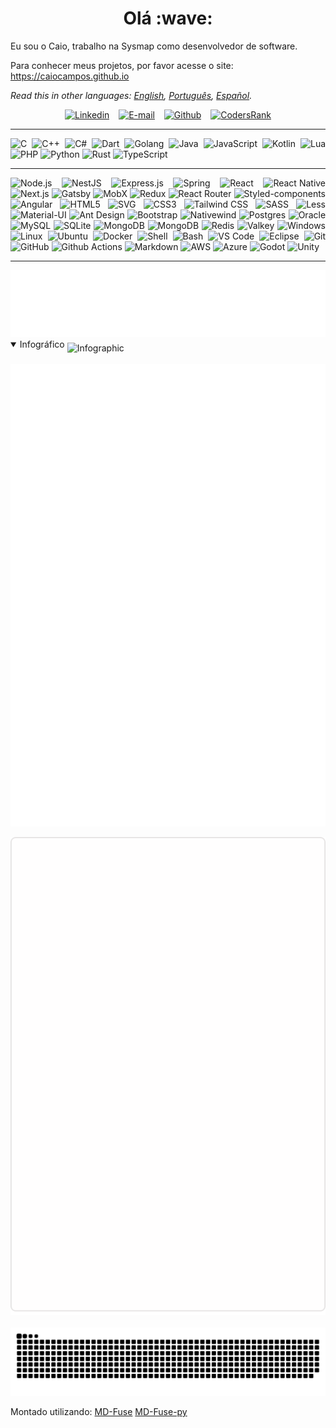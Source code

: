 <h1 align="center">Olá :wave:</h1>

Eu sou o Caio, trabalho na Sysmap como desenvolvedor de software.

Para conhecer meus projetos, por favor acesse o site: https://caiocampos.github.io

*Read this in other languages: [English](README.en.md), [Português](README.pt.md), [Español](README.es.md).*


<div align="center">
  <span>
    <a title="Linkedin" href="https://www.linkedin.com/in/caio-o-campos">
      <img src="https://cdn.iconscout.com/icon/free/png-32/linkedin-208-916919.png" alt="Linkedin"/><!--
 --></a>
  </span>
  &ensp;
  <span>
    <a title="E-mail" href="mailto:d43ehh9ml@relay.firefox.com">
      <img src="https://cdn.iconscout.com/icon/free/png-32/mail-1299-1100772.png" alt="E-mail"/><!--
 --></a>
  </span>
  &ensp;
  <span>
    <a title="Github" href="https://github.com/caiocampos">
      <img src="https://cdn.iconscout.com/icon/free/png-32/github-108-438008.png" alt="Github"/><!--
 --></a>
  </span>
  &ensp;
  <span>
    <a title="CodersRank" href="https://profile.codersrank.io/user/caiocampos">
      <img src="https://profile.codersrank.io/static/favicon-32x32.png" alt="CodersRank"/><!--
 --></a>
  </span>
</div>

---

<div align="justify">
  <img title="C" alt="C" src="https://img.shields.io/badge/C-EEE?style=for-the-badge&logo=c&logoColor=00599C" />
  <img title="C++" alt="C++" src="https://img.shields.io/badge/C++-00599C?style=for-the-badge&logo=c%2B%2B&logoColor=white" />
  <img title="C#" alt="C#" src="https://img.shields.io/badge/C%23-239120?style=for-the-badge&logo=dotnet&logoColor=white" />
  <img title="Dart" alt="Dart" src="https://img.shields.io/badge/Dart-0175C2?style=for-the-badge&logo=dart&logoColor=white" />
  <img title="Golang" alt="Golang" src="https://img.shields.io/badge/GOLANG-007D9C?style=for-the-badge&logo=go&logoColor=white" />
  <img title="Java" alt="Java" src="https://img.shields.io/badge/JAVA-007396?style=for-the-badge&logo=openjdk&logoColor=white" />
  <img title="JavaScript" alt="JavaScript" src="https://img.shields.io/badge/JavaScript-323330?style=for-the-badge&logo=javascript&logoColor=F7DF1E" />
  <img title="Kotlin" alt="Kotlin" src="https://img.shields.io/badge/kotlin-7F52FF?style=for-the-badge&logo=kotlin&logoColor=white" />
  <img title="Lua" alt="Lua" src="https://img.shields.io/badge/Lua-2C2D72?style=for-the-badge&logo=lua&logoColor=white" />
  <img title="PHP" alt="PHP" src="https://img.shields.io/badge/PHP-777BB4?style=for-the-badge&logo=php&logoColor=white" />
  <img title="Python" alt="Python" src="https://img.shields.io/badge/PYTHON-1E415E?style=for-the-badge&logo=python&logoColor=FFE56B" />
  <img title="Rust" alt="Rust" src="https://img.shields.io/badge/Rust-000?style=for-the-badge&logo=rust&logoColor=white" />
  <img title="TypeScript" alt="TypeScript" src="https://img.shields.io/badge/TypeScript-007ACC?style=for-the-badge&logo=typescript&logoColor=white" />
</div>

---

<div align="justify">
  <img title="Node.js" alt="Node.js" src="https://img.shields.io/badge/NODE.JS-393?style=for-the-badge&logo=node.js&logoColor=white" />
  <img title="NestJS" alt="NestJS" src="https://img.shields.io/badge/NestJS-000?style=for-the-badge&logo=nestjs&logoColor=E0234E" />
  <img title="Express.js" alt="Express.js" src="https://img.shields.io/badge/Express.js-EEE?style=for-the-badge&logo=express&logoColor=black" />
  <img title="Spring" alt="Spring" src="https://img.shields.io/badge/Spring-6DB33F?style=for-the-badge&logo=spring&logoColor=white" />
  <img title="React" alt="React" src="https://img.shields.io/badge/React-61DAFB?style=for-the-badge&logo=react&logoColor=black" />
  <img title="React Native" alt="React Native" src="https://img.shields.io/badge/React_Native-20232A?style=for-the-badge&logo=react&logoColor=61DAFB" />
  <img title="Next.js" alt="Next.js" src="https://img.shields.io/badge/Next.js-000?logo=nextdotjs&logoColor=white&style=for-the-badge" />
  <img title="Gatsby" alt="Gatsby" src="https://img.shields.io/badge/Gatsby-663399?style=for-the-badge&logo=gatsby&logoColor=white" />
  <img title="MobX" alt="MobX" src="https://img.shields.io/badge/MobX-EEE?style=for-the-badge&logo=mobx&logoColor=E25F18" />
  <img title="Redux" alt="Redux" src="https://img.shields.io/badge/Redux-593D88?style=for-the-badge&logo=redux&logoColor=white" />
  <img title="React Router" alt="React Router" src="https://img.shields.io/badge/React_Router-CA4245?style=for-the-badge&logo=react-router&logoColor=white" />
  <img title="Styled-components" alt="Styled-components" src="https://img.shields.io/badge/styled--components-323232?style=for-the-badge&logo=styled-components&logoColor=DB78C7" />
  <img title="Angular" alt="Angular" src="https://img.shields.io/badge/Angular-DD0031?style=for-the-badge&logo=angular&logoColor=white" />
  <img title="HTML5" alt="HTML5" src="https://img.shields.io/badge/HTML5-E34F26?style=for-the-badge&logo=html5&logoColor=white" />
  <img title="SVG" alt="SVG" src="https://img.shields.io/badge/SVG-FFB13B?style=for-the-badge&logo=svg&logoColor=black" />
  <img title="CSS3" alt="CSS3" src="https://img.shields.io/badge/CSS3-1572B6?style=for-the-badge&logo=css3&logoColor=white" />
  <img title="Tailwind CSS" alt="Tailwind CSS" src="https://img.shields.io/badge/Tailwind_CSS-38B2AC?style=for-the-badge&logo=tailwind-css&logoColor=white" />
  <img title="SASS" alt="SASS" src="https://img.shields.io/badge/SASS-CC6699?style=for-the-badge&logo=sass&logoColor=white" />
  <img title="Less" alt="Less" src="https://img.shields.io/badge/Less-1D365D?style=for-the-badge&logo=less&logoColor=white" />
  <img title="Material-UI" alt="Material-UI" src="https://img.shields.io/badge/Material--UI-212121?style=for-the-badge&logo=mui&logoColor=00B0FF" />
  <img title="Ant Design" alt="Ant Design" src="https://img.shields.io/badge/Ant_Design-EEE?style=for-the-badge&logo=ant-design&logoColor=0170FE" />
  <img title="Bootstrap" alt="Bootstrap" src="https://img.shields.io/badge/Bootstrap-563D7C?style=for-the-badge&logo=bootstrap&logoColor=white" />
  <img title="Nativewind" alt="Nativewind" src="https://img.shields.io/badge/Nativewind-38B2AC?style=for-the-badge&logo=tailwind-css&logoColor=white" />
  <img title="Postgres" alt="Postgres" src="https://img.shields.io/badge/POSTGRES-316192?style=for-the-badge&logo=postgresql&logoColor=white" />
  <img title="Oracle" alt="Oracle" src="https://img.shields.io/badge/Oracle-F80000?style=for-the-badge&logo=oracle&logoColor=white" />
  <img title="MySQL" alt="MySQL" src="https://img.shields.io/badge/MySQL-4479A1?style=for-the-badge&logo=mysql&logoColor=white" />
  <img title="SQLite" alt="SQLite" src="https://img.shields.io/badge/SQLite-003B57?style=for-the-badge&logo=sqlite&logoColor=white" />
  <img title="MongoDB" alt="MongoDB" src="https://img.shields.io/badge/MongoDB-4EA94B?style=for-the-badge&logo=mongodb&logoColor=white" />
  <img title="DynamoDB" alt="MongoDB" src="https://img.shields.io/badge/DynamoDB-4053D6?style=for-the-badge&logo=amazondynamodb&logoColor=white" />
  <img title="Redis" alt="Redis" src="https://img.shields.io/badge/Redis-DD0031?style=for-the-badge&logo=redis&logoColor=white" />
  <img title="Valkey" alt="Valkey" src="https://custom-icon-badges.demolab.com/badge/Valkey-123678?style=for-the-badge&logo=valkey&logoColor=white" />
  <img title="Windows" alt="Windows" src="https://custom-icon-badges.demolab.com/badge/Windows-0078D6?style=for-the-badge&logo=windows10&logoColor=white" />
  <img title="Linux" alt="Linux" src="https://img.shields.io/badge/LINUX-FCC624?style=for-the-badge&logo=linux&logoColor=black" />
  <img title="Ubuntu" alt="Ubuntu" src="https://img.shields.io/badge/Ubuntu-333?style=for-the-badge&logo=ubuntu&logoColor=E95420" />
  <img title="Docker" alt="Docker" src="https://img.shields.io/badge/Docker-2496ED?style=for-the-badge&logo=docker&logoColor=white" />
  <img title="Shell" alt="Shell" src="https://img.shields.io/badge/Shell-000?style=for-the-badge&logo=gnu-bash&logoColor=white" />
  <img title="Bash" alt="Bash" src="https://img.shields.io/badge/Bash-4EAA25?style=for-the-badge&logo=gnubash&logoColor=white" />
  <img title="VS Code" alt="VS Code" src="https://custom-icon-badges.demolab.com/badge/VS_Code-0078d7?style=for-the-badge&logo=vsc&logoColor=white" />
  <img title="Eclipse" alt="Eclipse" src="https://img.shields.io/badge/Eclipse-2C2255?style=for-the-badge&logo=eclipse&logoColor=white" />
  <img title="Git" alt="Git" src="https://img.shields.io/badge/GIT-EEE?style=for-the-badge&logo=git&logoColor=F05033" />
  <img title="GitHub" alt="GitHub" src="https://img.shields.io/badge/GITHUB-9CDAF0?style=for-the-badge&logo=github&logoColor=black" />
  <img title="Github Actions" alt="Github Actions" src="https://img.shields.io/badge/GH_ACTIONS-333?style=for-the-badge&logo=github-actions&logoColor=2088FF" />
  <img title="Markdown" alt="Markdown" src="https://img.shields.io/badge/Markdown-2F9FE5?style=for-the-badge&logo=markdown&logoColor=white" />
  <img title="AWS" alt="AWS" src="https://img.shields.io/badge/AWS-232F3E?style=for-the-badge&logo=amazonwebservices&logoColor=EC912D" />
  <img title="Azure" alt="Azure" src="https://custom-icon-badges.demolab.com/badge/Azure-0089D6?style=for-the-badge&logo=msazure&logoColor=white" />
  <img title="Godot" alt="Godot" src="https://img.shields.io/badge/Godot-333639?style=for-the-badge&logo=godot-engine&logoColor=478CBF" />
  <img title="Unity" alt="Unity" src="https://img.shields.io/badge/Unity-EEE?style=for-the-badge&logo=unity&logoColor=black" />
  <!-- 
  <img title="Flutter" alt="Flutter" src="https://img.shields.io/badge/Flutter-EEE?style=for-the-badge&logo=flutter&logoColor=02569B" />
  -->
</div>

---

<div align="center">
  <img src="https://github.com/caiocampos/readme-base/blob/master/images/animated.svg" />
</div>


<details open>
  <summary>
    Infográfico
    <img align="middle" title="Infográfico" src="https://cdn.iconscout.com/icon/premium/png-32-thumb/infographic-management-732672.png" alt="Infographic"/>
  </summary>

  <div align="center">
    <span>
      &ensp;
      <a title="Metrics" href="https://github.com/marketplace/actions/metrics-embed">
        <img align="top" title="Metrics" src="https://raw.githubusercontent.com/caiocampos/CaioCampos/metrics/github-metrics.svg" alt="Metrics"/><!--
   --></a>
      &ensp;
    </span>
    <span>
      &ensp;
      <a title="Top Languages" href="https://github.com/anuraghazra/github-readme-stats">
        <picture>
          <source media="(prefers-color-scheme: dark)" srcset="https://raw.githubusercontent.com/caiocampos/CaioCampos/master/top-languages-dark.svg">
          <img src="https://raw.githubusercontent.com/caiocampos/CaioCampos/master/top-languages.svg" alt="Top Languages">
        </picture><!--
   --></a>
      &ensp;
    </span>
  </div>

</details>

<div align="center">
  <a title="Snake Animation" href="https://github.com/marketplace/actions/generate-snake-game-from-github-contribution-grid">
    <picture>
      <source media="(prefers-color-scheme: dark)" srcset="https://github.com/caiocampos/CaioCampos/blob/snake/github-snake-dark.svg">
      <img src="https://github.com/caiocampos/CaioCampos/blob/snake/github-snake.svg">
    </picture>
  </a>
</div>

Montado utilizando:
[MD-Fuse](https://github.com/caiocampos/md-fuse)
[MD-Fuse-py](https://github.com/caiocampos/md-fuse-py)

[comment]: # (version: 20250704031759)
